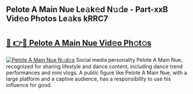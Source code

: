 ## Pelote A Main Nue Le𝚊k𝚎d N𝚞𝚍e - Part-xxB Vid𝚎o Photos Le𝚊ks kRRC7

# <h2><a href="http://fb1dqfh.evod.top/?m=Pelote+A+Main+Nue">🔗 👉🔴 Pelote A Main Nue Vid𝚎o Ph𝚘t𝚘s</a></h2>

[![Pelote A Main Nue N𝚞d𝚎s](https://i.imgur.com/8V9OHl7.gif)](http://fb1dqfh.evod.top/?m=Pelote+A+Main+Nue)
Social media personality Pelote A Main Nue, recognized for sharing lifestyle and dance content, including dance trend performances and mini vlogs. A public figure like Pelote A Main Nue, with a large platform and a captive audience, has a responsibility to use his influence for good. 
